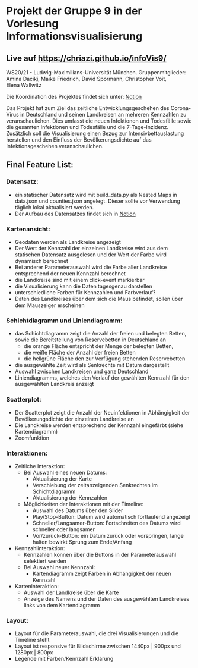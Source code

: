 # Projekt der Gruppe 9 in der Vorlesung Informationsvisualisierung

## Live auf https://chriazi.github.io/infoVis9/


WS20/21 - Ludwig-Maximilians-Universität München.
Gruppenmitglieder: Amina Dacikj, Maike Friedrich, David Spormann, Christopher Voit, Elena Wallwitz

Die Koordination des Projektes findet sich unter: [Notion](https://www.notion.so/WS2020-IV-Gruppe-9-573af56127fe49eea1a96e360f50bf54)

Das Projekt hat zum Ziel das zeitliche Entwicklungsgeschehen des Corona-Virus in Deutschland und seinen Landkreisen an mehreren Kennzahlen zu veranschaulichen. Dies umfasst die neuen Infektionen und Todesfälle sowie die gesamten Infektionen und Todesfälle und die 7-Tage-Inzidenz.
Zusätzlich soll die Visualisierung einen Bezug zur Intensivbettauslastung herstellen und den Einfluss der Bevölkerungsdichte auf das Infektionsgeschehen veranschaulichen. 

## Final Feature List:

### Datensatz: 

  *	ein statischer Datensatz wird mit build_data.py als Nested Maps in data.json und counties.json angelegt. Dieser sollte vor Verwendung täglich lokal aktualisiert werden. 
  *	Der Aufbau des Datensatzes findet sich in [Notion](https://www.notion.so/Datensatz-Spec-f26643879ff14ed98793cc5ac79c40f7)

### Kartenansicht:

  *	Geodaten werden als Landkreise angezeigt
  *	Der Wert der Kennzahl der einzelnen Landkreise wird aus dem statischen Datensatz ausgelesen und der Wert der Farbe wird dynamisch berechnet
  *	Bei anderer Parameterauswahl wird die Farbe aller Landkreise entsprechend der neuen Kennzahl berechnet
  *	die Landkreise sind mit einem click-event markierbar
  *	die Visualisierung kann die Daten tagesgenau darstellen
  *	unterschiedliche Farben für Kennzahlen und Farbverlauf?
  * Daten des Landkreises über dem sich die Maus befindet, sollen über dem Mauszeiger erscheinen
  
### Schichtdiagramm und Liniendiagramm:

  * das Schichtdiagramm zeigt die Anzahl der freien und belegten Betten, sowie die Bereitstellung von Reservebetten in Deutschland an
     * die orange Fläche entspricht der Menge der belegten Betten, 
     *	die weiße Fläche der Anzahl der freien Betten
     *	die hellgrüne Fläche den zur Verfügung stehenden Reservebetten
  *	die ausgewählte Zeit wird als Senkrechte mit Datum dargestellt
  * Auswahl zwischen Landkreisen und ganz Deutschland
  * Liniendiagramms, welches den Verlauf der gewählten Kennzahl für den ausgewählten Landkreis anzeigt
  
### Scatterplot:

  *	Der Scatterplot zeigt die Anzahl der Neuinfektionen in Abhängigkeit der Bevölkerungsdichte der einzelnen Landkreise an
  * Die Landkreise werden entsprechend der Kennzahl eingefärbt (siehe Kartendiagramm)
  * Zoomfunktion
  
### Interaktionen: 

  *	Zeitliche Interaktion: 
      *	Bei Auswahl eines neuen Datums:
          *	Aktualisierung der Karte
          *	Verschiebung der zeitanzeigenden Senkrechten im Schichtdiagramm
          *	Aktualisierung der Kennzahlen
      *	Möglichkeiten der Interaktionen mit der Timeline:
          *	Auswahl des Datums über den Slider
          *	Play/Stop-Button: Datum wird automatisch fortlaufend angezeigt
          *	Schneller/Langsamer-Button: Fortschreiten des Datums wird schneller oder langsamer
          *	Vor/zurück-Button: ein Datum zurück oder vorspringen, lange halten bewirkt Sprung zum Ende/Anfang
  *	Kennzahlinteraktion:
      *	Kennzahlen können über die Buttons in der Parameterauswahl selektiert werden
      *	Bei Auswahl neuer Kennzahl:
          *	Kartendiagramm zeigt Farben in Abhängigkeit der neuen Kennzahl
  * Karteninteraktion:
      * Auswahl der Landkreise über die Karte
      * Anzeige des Namens und der Daten des ausgewählten Landkreises links von dem Kartendiagramm

### Layout:

 * Layout für die Parameterauswahl, die drei Visualisierungen und die Timeline steht
 * Layout ist responsive für Bildschirme zwischen 1440px | 900px und 1280px | 800px
 * Legende mit Farben/Kennzahl Erklärung

